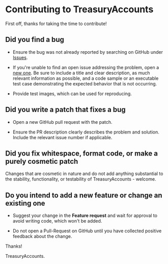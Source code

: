 # Contributing to TreasuryAccounts

First off, thanks for taking the time to contribute!

## Did you find a bug
*   Ensure the bug was not already reported by searching on GitHub under [Issues](https://github.com/arsengir/TreasuryAccounts/issues).

*   If you're unable to find an open issue addressing the problem, open a [new one](https://github.com/arsengir/TreasuryAccounts/issues/new/choose). 
    Be sure to include a title and clear description, as much relevant information as possible, 
    and a code sample or an executable test case demonstrating the expected behavior that is not occurring.
    
*   Provide test images, which can be used for reproducing.

## Did you write a patch that fixes a bug
*   Open a new GitHub pull request with the patch.

*   Ensure the PR description clearly describes the problem and solution. Include the relevant issue number if applicable.

## Did you fix whitespace, format code, or make a purely cosmetic patch
Changes that are cosmetic in nature and do not add anything substantial to the stability, 
functionality, or testability of TreasuryAccounts - welcome.
## Do you intend to add a new feature or change an existing one
*   Suggest your change in the **Feature request** and wait for approval to avoid writing code, which won't be added.

*   Do not open a Pull-Request on GitHub until you have collected positive feedback about the change.

Thanks! 

TreasuryAccounts.
